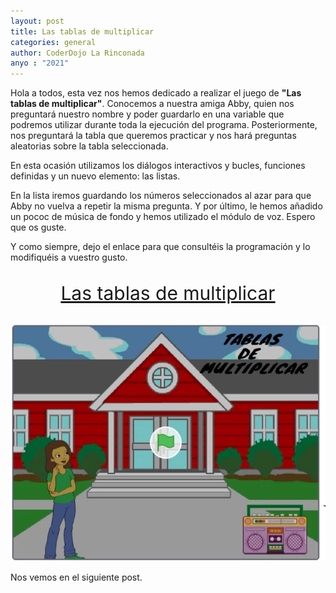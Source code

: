 ```yaml
---
layout: post
title: Las tablas de multiplicar
categories: general
author: CoderDojo La Rinconada
anyo : "2021"
---
```


Hola a todos, esta vez nos hemos dedicado a realizar el juego de **"Las tablas de multiplicar"**. Conocemos a nuestra amiga Abby, quien nos preguntará nuestro nombre y poder guardarlo en una variable que podremos utilizar durante toda la ejecución del programa. Posteriormente, nos preguntará la tabla que queremos practicar y nos hará preguntas aleatorias sobre la tabla seleccionada.

En esta ocasión utilizamos los diálogos interactivos y bucles, funciones definidas y un nuevo elemento: las listas.

En la lista iremos guardando los números seleccionados al azar para que Abby no vuelva a repetir la misma pregunta. Y por último, le hemos añadido un pococ de música de fondo y hemos utilizado el módulo de voz. Espero que os guste.

Y como siempre, dejo el enlace para que consultéis la programación y lo modifiquéis a vuestro gusto.

<br>
<span style="display:block;text-align:center;font-size:30px"><a href="https://scratch.mit.edu/projects/512558427/" target="blank">Las tablas de multiplicar</a></span>
<br>

<span style="display:block;text-align:center">![multiplica]</span>



Nos vemos en el siguiente post. 


[multiplica]:/images/multiplica.webp
